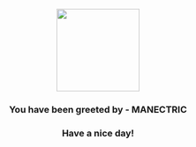 <p align="center">
            <img src="https://raw.githubusercontent.com/PokeAPI/sprites/master/sprites/pokemon/310.png" width="150" height="150">
          </p>
          <h3 align="center">You have been greeted by - <b>MANECTRIC</b></h3>
          <h3 align="center">Have a nice day!</h3>
